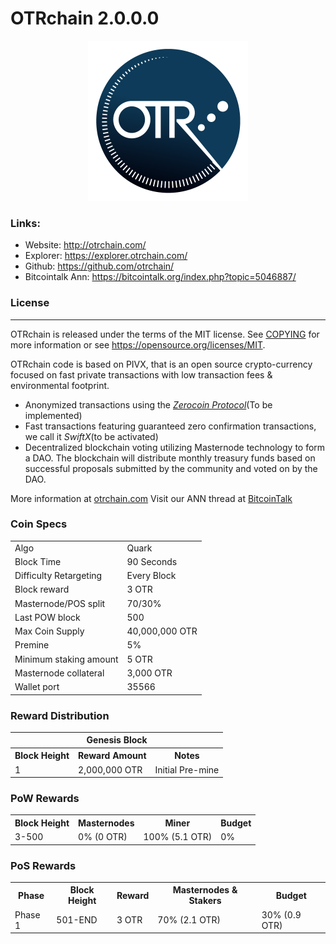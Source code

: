OTRchain 2.0.0.0
=================================================

<p align="center">
  <img src="https://raw.githubusercontent.com/otrchain/otrchain/master/doc/bitcoin_logo_doxygen.png" width="256" />
</p>


### Links:

- Website: http://otrchain.com/
- Explorer: https://explorer.otrchain.com/
- Github: https://github.com/otrchain/
- Bitcointalk Ann: https://bitcointalk.org/index.php?topic=5046887/

### License
-------

OTRchain is released under the terms of the MIT license. See [COPYING](COPYING) for more
information or see https://opensource.org/licenses/MIT.


OTRchain code is based on PIVX, that is an open source crypto-currency focused on fast private transactions with low transaction fees & environmental footprint.  

- Anonymized transactions using the [_Zerocoin Protocol_](https://github.com/Zerocoin)(To be implemented)
- Fast transactions featuring guaranteed zero confirmation transactions, we call it _SwiftX_(to be activated)
- Decentralized blockchain voting utilizing Masternode technology to form a DAO. The blockchain will distribute monthly treasury funds based on successful proposals submitted by the community and voted on by the DAO.

More information at [otrchain.com](http://otrchain.com) Visit our ANN thread at [BitcoinTalk](https://bitcointalk.org/index.php?topic=5046887)

### Coin Specs
<table>
<tr><td>Algo</td><td>Quark</td></tr>
<tr><td>Block Time</td><td>90 Seconds</td></tr>
<tr><td>Difficulty Retargeting</td><td>Every Block</td></tr>
<tr><td>Block reward</td><td>3 OTR</td></tr>
<tr><td>Masternode/POS split</td><td>70/30%</td></tr>
<tr><td>Last POW block</td><td>500</td></tr>
<tr><td>Max Coin Supply</td><td>40,000,000 OTR</td></tr>
<tr><td>Premine</td><td>5%</td></tr>
<tr><td>Minimum staking amount</td><td>5 OTR</td></tr>
<tr><td>Masternode collateral</td><td>3,000 OTR</td></tr>
<tr><td>Wallet port</td><td>35566</td></tr>
</table>


### Reward Distribution

<table>
<th colspan=4>Genesis Block</th>
<tr><th>Block Height</th><th>Reward Amount</th><th>Notes</th></tr>
<tr><td>1</td><td>2,000,000 OTR</td><td>Initial Pre-mine</a></td></tr>
</table>

### PoW Rewards

<table>
<th>Block Height</th><th>Masternodes</th><th>Miner</th><th>Budget</th>
<tr><td>3-500</td><td>0% (0 OTR)</td><td>100% (5.1 OTR)</td><td>0%</td></tr>
</table>

### PoS Rewards

<table>
<th>Phase</th><th>Block Height</th><th>Reward</th><th>Masternodes & Stakers</th><th>Budget</th>
<tr><td>Phase 1</td><td>501-END</td><td>3 OTR</td><td>70% (2.1 OTR)</td><td>30% (0.9 OTR)</td></tr>
</table>
